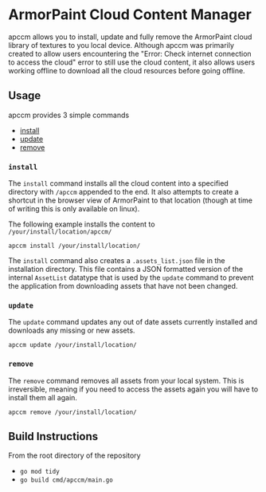 # ArmorPaint Cloud Content Manager

apccm allows you to install, update and fully remove the ArmorPaint cloud library of textures
to you local device. Although apccm was primarily created to allow users encountering the 
"Error: Check internet connection to access the cloud" error to still use the cloud content,
it also allows users working offline to download all the cloud resources before going offline.

## Usage

apccm provides 3 simple commands

* [install](#install)
* [update](#update)
* [remove](#remove)

### `install`

The `install` command installs all the cloud content into a specified directory with `/apccm`
appended to the end. It also attempts to create a shortcut in the browser view of ArmorPaint
to that location (though at time of writing this is only available on linux).

The following example installs the content to `/your/install/location/apccm/`

```console
apccm install /your/install/location/
```

The `install` command also creates a `.assets_list.json` file in the installation directory.
This file contains a JSON formatted version of the internal `AssetList` datatype that is used
by the `update` command to prevent the application from downloading assets that have not been
changed.

### `update`

The `update` command updates any out of date assets currently installed and downloads any missing
or new assets.

```console
apccm update /your/install/location/
```

### `remove`

The `remove` command removes all assets from your local system. This is irreversible, meaning
if you need to access the assets again you will have to install them all again.

```console
apccm remove /your/install/location/
```

## Build Instructions

From the root directory of the repository

* `go mod tidy`
* `go build cmd/apccm/main.go`
